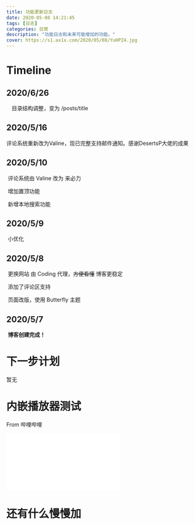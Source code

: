 ```yaml
---
title: 功能更新日志
date: 2020-05-08 14:21:45
tags: [日志]
categories: 日常
description: "功能日志和未来可能增加的功能。"
cover: https://s1.ax1x.com/2020/05/08/YuHPZ4.jpg
---
```

# Timeline

## 2020/6/26

　目录结构调整，变为 /posts/title

## 2020/5/16

​	评论系统重新改为Valine，现已完整支持邮件通知。感谢DesertsP大佬的成果

## 2020/5/10

​	评论系统由 Valine 改为 来必力

​	增加置顶功能

​	新增本地搜索功能

## 2020/5/9

​	小优化

## 2020/5/8 

​	更换网站 由 Coding 代理，~~方便看懂~~ 博客更稳定

​	添加了评论区支持

​	页面改版，使用 Butterfly 主题

## 2020/5/7 

​	**博客创建完成！**

# 下一步计划
暂无

# 内嵌播放器测试

From 哔哩哔哩

<iframe src="//player.bilibili.com/player.html?aid=625290769&bvid=BV1st4y1272Y&cid=179267721&page=1" scrolling="no" border="0" frameborder="no" framespacing="0" allowfullscreen="true"> </iframe>



# 还有什么慢慢加

